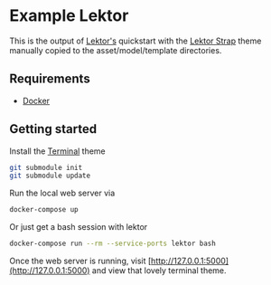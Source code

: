 # Example Lektor

This is the output of [Lektor's](https://www.getlektor.com/docs/quickstart/) quickstart with the [Lektor Strap](https://github.com/Andrew-Shay/lektor-theme-simple-strap) theme manually copied to the asset/model/template directories. 


## Requirements
- [Docker](https://www.docker.com/get-started)

## Getting started
Install the [Terminal](https://github.com/terminal-labs/lektor-theme-terminal) theme
```bash
git submodule init
git submodule update
```

Run the local web server via
```bash
docker-compose up
```

Or just get a bash session with lektor
```bash
docker-compose run --rm --service-ports lektor bash
```

Once the web server is running, visit [http://127.0.0.1:5000](http://127.0.0.1:5000) and view that lovely terminal theme.